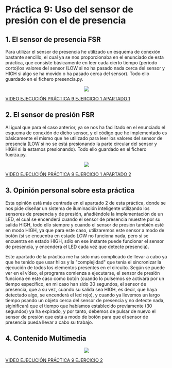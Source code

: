 # Práctica 9: Uso del sensor de presión con el de presencia

## 1. El sensor de presencia FSR

Para utilizar el sensor de presencia he utilizado un esquema de conexión bastante sencillo, el cual ya se nos  proporcionaba en el enunciado de esta práctica, que consiste básicamente en leer cada cierto tiempo (periodo corto)los valores del sensor (LOW si no ha pasado nada cerca del sensor y HIGH si algo se ha movido o ha pasado cerca del sensor). Todo ello guardado en el fichero presencia.py.

<p align="center">
  <img src="https://github.com/aleon2020/SYA_2022-2023/blob/main/Pr%C3%A1cticas/Pr%C3%A1ctica%209:%20Uso%20del%20sensor%20de%20presi%C3%B3n%20junto%20con%20el%20de%20presencia/media/Imagen%20Circuito%20Pr%C3%A1ctica%209%20Ejercicio%201%20Apartado%201.jpg?raw=true">
</p>

[VIDEO EJECUCIÓN PRÁCTICA 9 EJERCICIO 1 APARTADO 1](https://github.com/aleon2020/SYA_2022-2023/blob/main/Pr%C3%A1cticas/Pr%C3%A1ctica%209%3A%20Uso%20del%20sensor%20de%20presi%C3%B3n%20junto%20con%20el%20de%20presencia/media/Video%20Ejecuci%C3%B3n%20Pr%C3%A1ctica%209%20Ejercicio%201%20Apartado%201.mp4)

## 2. El sensor de presión FSR

Al igual que para el caso anterior, ya se nos ha facilitado en el enunciado el esquema de conexión de dicho sensor, y el código que he implementado es básicamente el mismo que he utilizado para leer los valores del sensor de presencia (LOW si no se está presionando la parte circular del sensor y HIGH si la estamos presionando). Todo ello guardado en el fichero fuerza.py.

<p align="center">
  <img src="https://github.com/aleon2020/SYA_2022-2023/blob/main/Pr%C3%A1cticas/Pr%C3%A1ctica%209:%20Uso%20del%20sensor%20de%20presi%C3%B3n%20junto%20con%20el%20de%20presencia/media/Imagen%20Circuito%20Pr%C3%A1ctica%209%20Ejercicio%201%20Apartado%202.jpg?raw=true">
</p>

[VIDEO EJECUCIÓN PRÁCTICA 9 EJERCICIO 1 APARTADO 2](https://github.com/aleon2020/SYA_2022-2023/blob/main/Pr%C3%A1cticas/Pr%C3%A1ctica%209%3A%20Uso%20del%20sensor%20de%20presi%C3%B3n%20junto%20con%20el%20de%20presencia/media/Video%20Ejecuci%C3%B3n%20Pr%C3%A1ctica%209%20Ejercicio%201%20Apartado%202.mp4)

## 3. Opinión personal sobre esta práctica

Esta opinión está más centrada en el apartado 2 de esta práctica, donde se nos pide diseñar un sistema de iluminación inteligente utilizando los sensores de presencia y de presión, añadiéndole la implementación de un LED, el cual se encenderá cuando el sensor de presencia muestre por su salida HIGH, todo ello siempre y cuando el sensor de presión también esté en modo HIGH, ya que para este caso, utilizaremos este sensor a modo de botón (si se encuentra en estado LOW no funciona nada, pero si se encuentra en estado HIGH, sólo en ese instante puede funcionar el sensor de presencia, y encenderá el LED cada vez que detecte presencia).

Este apartado de la práctica me ha sido más complicado de llevar a cabo ya que he tenido que usar hilos y la "complejidad" que tenía el sincronizar la ejecución de todos los elementos presentes en el circuito. Según se puede ver en el vídeo, el programa comienza a ejecutarse, el sensor de presión funciona en este caso como botón (cuando lo pulsemos se activará por un tiempo específico, en mi caso han sido 30 segundos, el sensor de presencia, que a su vez, cuando su salida sea HIGH, es decir, que haya detectado algo, se encenderá el led rojo), y cuando ya llevemos un largo tiempo psando un objeto cerca del sensor de presencia y no detecte nada, siginificará que el tiempo que habíamos establecido previamente (30 segundos) ya ha expirado, y por tanto, debemos de pulsar de nuevo el sensor de presión que está a modo de botón para que el sensor de presencia pueda llevar a cabo su trabajo.

## 4. Contenido Multimedia

<p align="center">
  <img src="https://github.com/aleon2020/SYA_2022-2023/blob/main/Pr%C3%A1cticas/Pr%C3%A1ctica%209:%20Uso%20del%20sensor%20de%20presi%C3%B3n%20junto%20con%20el%20de%20presencia/media/Imagen%20Circuito%20Pr%C3%A1ctica%209%20Ejercicio%202.jpg?raw=true">
</p>

[VIDEO EJECUCIÓN PRÁCTICA 9 EJERCICIO 2](https://github.com/aleon2020/SYA_2022-2023/blob/main/Pr%C3%A1cticas/Pr%C3%A1ctica%209%3A%20Uso%20del%20sensor%20de%20presi%C3%B3n%20junto%20con%20el%20de%20presencia/media/Video%20Ejecuci%C3%B3n%20Pr%C3%A1ctica%209%20Ejercicio%202.mp4)
